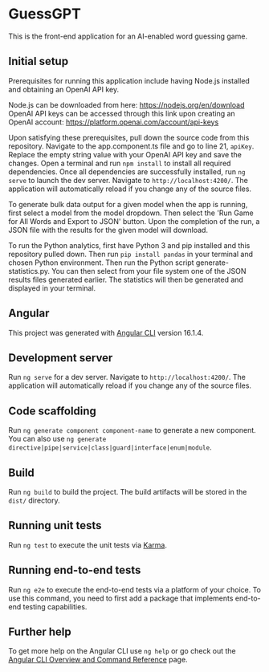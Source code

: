 # GuessGPT
This is the front-end application for an AI-enabled word guessing game.

## Initial setup
Prerequisites for running this application include having Node.js installed and obtaining an OpenAI API key.

Node.js can be downloaded from here: https://nodejs.org/en/download
OpenAI API keys can be accessed through this link upon creating an OpenAI account: https://platform.openai.com/account/api-keys

Upon satisfying these prerequisites, pull down the source code from this repository. Navigate to the app.component.ts file and go to line 21, `apiKey`. Replace the empty string value with your OpenAI API key and save the changes. Open a terminal and run `npm install` to install all required dependencies. Once all dependencies are successfully installed, run `ng serve` to launch the dev server. Navigate to `http://localhost:4200/`. The application will automatically reload if you change any of the source files.

 To generate bulk data output for a given model when the app is running, first select a model from the model dropdown. Then select the 'Run Game for All Words and Export to JSON' button. Upon the completion of the run, a JSON file with the results for the given model will download.

To run the Python analytics, first have Python 3 and pip installed and this repository pulled down. Then run `pip install pandas` in your terminal and chosen Python environment. Then run the Python script generate-statistics.py. You can then select from your file system one of the JSON results files generated earlier. The statistics will then be generated and displayed in your terminal.

## Angular
This project was generated with [Angular CLI](https://github.com/angular/angular-cli) version 16.1.4.

## Development server

Run `ng serve` for a dev server. Navigate to `http://localhost:4200/`. The application will automatically reload if you change any of the source files.

## Code scaffolding

Run `ng generate component component-name` to generate a new component. You can also use `ng generate directive|pipe|service|class|guard|interface|enum|module`.

## Build

Run `ng build` to build the project. The build artifacts will be stored in the `dist/` directory.

## Running unit tests

Run `ng test` to execute the unit tests via [Karma](https://karma-runner.github.io).

## Running end-to-end tests

Run `ng e2e` to execute the end-to-end tests via a platform of your choice. To use this command, you need to first add a package that implements end-to-end testing capabilities.

## Further help

To get more help on the Angular CLI use `ng help` or go check out the [Angular CLI Overview and Command Reference](https://angular.io/cli) page.
